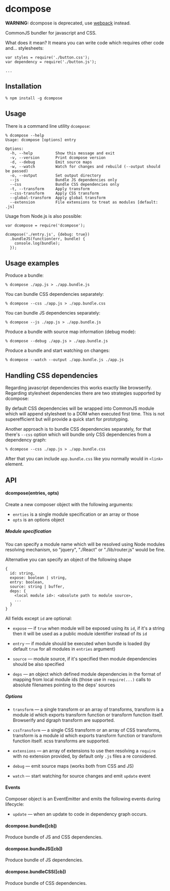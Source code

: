 # dcompose

**WARNING:** dcompose is deprecated, use [webpack](http://webpack.github.io) instead.

CommonJS bundler for javascript and CSS.

What does it mean? It means you can write code which requires other code and...
stylesheets:

    var styles = require('./button.css');
    var dependency = require('./button.js');

    ...

## Installation

    % npm install -g dcompose

## Usage

There is a command line utility `dcompose`:

    % dcompose --help
    Usage: dcompose [options] entry

    Options:
      -h, --help          Show this message and exit
      -v, --version       Print dcompose version
      -d, --debug         Emit source maps
      -w, --watch         Watch for changes and rebuild (--output should be passed)
      -o, --output        Set output directory
      --js                Bundle JS dependencies only
      --css               Bundle CSS dependencies only
      -t, --transform     Apply transform
      --css-transform     Apply CSS transform
      --global-transform  Apply global transform
      --extension         File extensions to treat as modules [default: .js]

Usage from Node.js is also possible:

    var dcompose = require('dcompose');

    dcompose('./entry.js', {debug: true})
      .bundleJS(function(err, bundle) {
        console.log(bundle);
      });

## Usage examples

Produce a bundle:

    % dcompose ./app.js > ./app.bundle.js

You can bundle CSS dependencies separately:

    % dcompose --css ./app.js > ./app.bundle.css

You can bundle JS dependencies separately:

    % dcompose --js ./app.js > ./app.bundle.js

Produce a bundle with source map information (debug mode):

    % dcompose --debug ./app.js > ./app.bundle.js

Produce a bundle and start watching on changes:

    % dcompose --watch --output ./app.bundle.js ./app.js

## Handling CSS dependencies

Regarding javascript dependencies this works exactly like browserify. Regarding
stylesheet dependencies there are two strategies supported by dcompose:

By default CSS dependencies will be wrapped into CommonJS module which will
append stylesheet to a DOM when executed first time. This is not superefficient
but will provide a quick start for prototyping.

Another approach is to bundle CSS dependencies separately, for that there's
`--css` option which will bundle only CSS dependencies from a dependency graph:

    % dcompose --css ./app.js > ./app.bundle.css

After that you can include `app.bundle.css` like you normally would in `<link>`
element.

## API

#### dcompose(entries, opts)

Create a new composer object with the following arguments:

  * `enrties` is a single module specification or an array or those
  * `opts` is an options object

##### Module specification

You can specify a module name which will be resolved using Node modules
resolving mechanism, so "jquery", "./React" or "./lib/router.js" would be
fine.

Alternative you can specify an object of the following shape

    {
      id: string,
      expose: boolean | string,
      entry: boolean,
      source: string | buffer,
      deps: {
        <local module id>: <absolute path to module source>,
        ...
      }
    }

All fields except `id` are optional:

  * `expose` — if `true` when module will be exposed using its `id`, if it's a
    string then it will be used as a public module identifier instead of its
    `id`

  * `entry` — if module should be executed when bundle is loaded (by default
    `true` for all modules in `entries` argument)

  * `source` — module source, if it's specified then module dependencies should
    be also specified

  * `deps` — an object which defined module dependencies in the format of
    mapping from local module ids (those use in `require(...)` calls to absolute
    filenames pointing to the deps' sources

##### Options

  * `transform` — a single transform or an array of transforms, transform is a
    module id which exports transform function or transform function itself.
    Browserify and dgraph transform are supported.

  * `cssTransform` — a single CSS transform or an array of CSS transforms,
    transform is a module id which exports transform function or transform
    function itself. xcss transforms are supported.

  * `extensions` — an array of extensions to use then resolving a `require` with
    no extension provided, by default only `.js` files a re considered.

  * `debug` — emit source maps (works both from CSS and JS)

  * `watch` — start watching for source changes and emit `update` event

#### Events

Composer object is an EventEmitter and emits the following events during
lifecycle:

  * `update` — when an update to code in dependency graph occurs.

#### dcompose.bundle([cb])

Produce bundle of JS and CSS dependencies.

#### dcompose.bundleJS([cb])

Produce bundle of JS dependencies.

#### dcompose.bundleCSS([cb])

Produce bundle of CSS dependencies.
